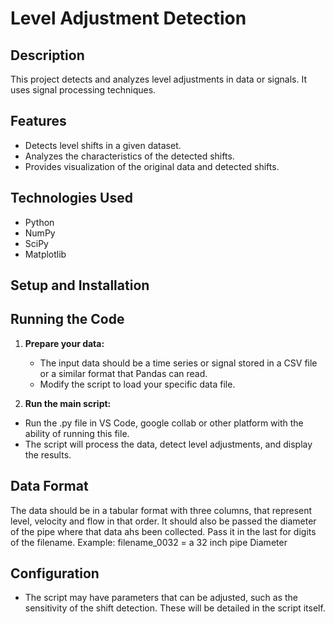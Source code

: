 # Level Adjustment Detection

## Description

This project detects and analyzes level adjustments in data or signals. It uses signal processing techniques.

## Features

* Detects level shifts in a given dataset.
* Analyzes the characteristics of the detected shifts.
* Provides visualization of the original data and detected shifts.

## Technologies Used

* Python
* NumPy
* SciPy
* Matplotlib

## Setup and Installation

## Running the Code

1.  **Prepare your data:**
    * The input data should be a time series or signal stored in a CSV file or a similar format that Pandas can read.
    * Modify the script to load your specific data file.

2.  **Run the main script:**
* Run the .py file in VS Code, google collab or other platform with the ability of running this file.
* The script will process the data, detect level adjustments, and display the results.

## Data Format
The data should be in a tabular format with three columns, that represent level, velocity and flow in that order.
It should also be passed the diameter of the pipe where that data ahs been collected. Pass it in the last for digits of the filename. Example: filename_0032 = a 32 inch pipe Diameter

## Configuration
   * The script may have parameters that can be adjusted, such as the sensitivity of the shift detection.  These will be detailed in the script itself.


